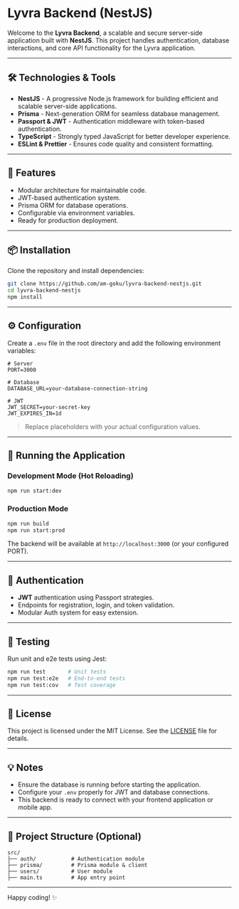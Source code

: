 # Lyvra Backend (NestJS)

Welcome to the **Lyvra Backend**, a scalable and secure server-side application built with **NestJS**. This project handles authentication, database interactions, and core API functionality for the Lyvra application.

---

## 🛠️ Technologies & Tools

* **NestJS** - A progressive Node.js framework for building efficient and scalable server-side applications.
* **Prisma** - Next-generation ORM for seamless database management.
* **Passport & JWT** - Authentication middleware with token-based authentication.
* **TypeScript** - Strongly typed JavaScript for better developer experience.
* **ESLint & Prettier** - Ensures code quality and consistent formatting.

---

## 🚀 Features

* Modular architecture for maintainable code.
* JWT-based authentication system.
* Prisma ORM for database operations.
* Configurable via environment variables.
* Ready for production deployment.

---

## 📦 Installation

Clone the repository and install dependencies:

```bash
git clone https://github.com/am-goku/lyvra-backend-nestjs.git
cd lyvra-backend-nestjs
npm install
```

---

## ⚙️ Configuration

Create a `.env` file in the root directory and add the following environment variables:

```env
# Server
PORT=3000

# Database
DATABASE_URL=your-database-connection-string

# JWT
JWT_SECRET=your-secret-key
JWT_EXPIRES_IN=1d
```

> Replace placeholders with your actual configuration values.

---

## 🧪 Running the Application

### Development Mode (Hot Reloading)

```bash
npm run start:dev
```

### Production Mode

```bash
npm run build
npm run start:prod
```

The backend will be available at `http://localhost:3000` (or your configured PORT).

---

## 🔑 Authentication

* **JWT** authentication using Passport strategies.
* Endpoints for registration, login, and token validation.
* Modular Auth system for easy extension.

---

## 🧪 Testing

Run unit and e2e tests using Jest:

```bash
npm run test       # Unit tests
npm run test:e2e   # End-to-end tests
npm run test:cov   # Test coverage
```

---

## 📄 License

This project is licensed under the MIT License. See the [LICENSE](LICENSE) file for details.

---

## 💡 Notes

* Ensure the database is running before starting the application.
* Configure your `.env` properly for JWT and database connections.
* This backend is ready to connect with your frontend application or mobile app.

---

## 📂 Project Structure (Optional)

```
src/
├── auth/           # Authentication module
├── prisma/         # Prisma module & client
├── users/          # User module
├── main.ts         # App entry point
```

---

Happy coding! ✨
